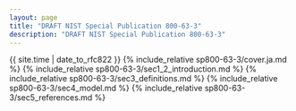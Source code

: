 ```yaml
---
layout: page
title: "DRAFT NIST Special Publication 800-63-3"
description: "DRAFT NIST Special Publication 800-63-3"
---
```


{{ site.time | date_to_rfc822 }}
{% include_relative sp800-63-3/cover.ja.md %}
{% include_relative sp800-63-3/sec1_2_introduction.md %}
{% include_relative sp800-63-3/sec3_definitions.md %}
{% include_relative sp800-63-3/sec4_model.md %}
{% include_relative sp800-63-3/sec5_references.md %}
